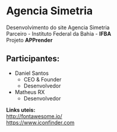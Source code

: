 # Agencia Simetria
Desenvolvimento do site Agencia Simetria	
Parceiro - Instituto Federal da Bahia - **IFBA**	
Projeto **APPrender**

## Participantes:

- Daniel Santos   
	- CEO & Founder		
	- Desenvolvedor		
- Matheus RX		
	-	Desenvolvedor

**Links uteis:**  
http://fontawesome.io/  
https://www.iconfinder.com	
